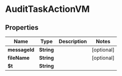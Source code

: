 

# AuditTaskActionVM


## Properties

| Name | Type | Description | Notes |
|------------ | ------------- | ------------- | -------------|
|**messageId** | **String** |  |  [optional] |
|**fileName** | **String** |  |  [optional] |
|**$t** | **String** |  |  |



